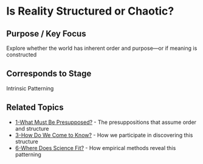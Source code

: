 # Is Reality Structured or Chaotic?

## Purpose / Key Focus
Explore whether the world has inherent order and purpose—or if meaning is constructed

## Corresponds to Stage
Intrinsic Patterning

## Related Topics
- [1-What Must Be Presupposed?](1-What%20Must%20Be%20Presupposed.md) - The presuppositions that assume order and structure
- [3-How Do We Come to Know?](3-How%20Do%20We%20Come%20to%20Know.md) - How we participate in discovering this structure
- [6-Where Does Science Fit?](6-Where%20Does%20Science%20Fit.md) - How empirical methods reveal this patterning 